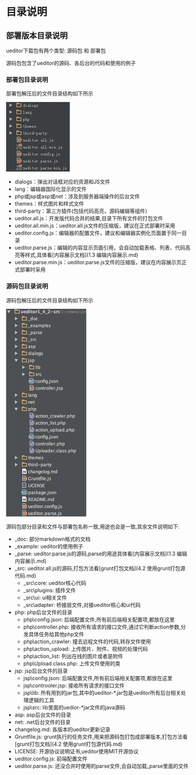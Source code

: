 # 目录说明

## 部署版本目录说明

ueditor下载包有两个类型: 源码包 和 部署包

源码包包含了ueditor的源码、各后台的代码和使用的例子

### 部署包目录说明

部署包解压后的文件目录结构如下所示

![ueditor解压后的目录列表](images/dir.png)

* dialogs：弹出对话框对应的资源和JS文件
* lang：编辑器国际化显示的文件
* php或jsp或asp或net：涉及到服务器端操作的后台文件
* themes：样式图片和样式文件
* third-party：第三方插件(包括代码高亮，源码编辑等组件）
* ueditor.all.js：开发版代码合并的结果,目录下所有文件的打包文件
* ueditor.all.min.js：ueditor.all.js文件的压缩版，建议在正式部署时采用
* ueditor.config.js：编辑器的配置文件，建议和编辑器实例化页面置于同一目录
* ueditor.parse.js：编辑的内容显示页面引用，会自动加载表格、列表、代码高亮等样式,具体看[内容展示文档](1.3 编辑内容展示.md)
* ueditor.parse.min.js：ueditor.parse.js文件的压缩版，建议在内容展示页正式部署时采用

### 源码包目录说明

源码包解压后的文件目录结构如下所示

![ueditor解压后的目录列表](images/srcdir.png)

源码包部分目录和文件与部署包名称一致,用途也会是一致,其余文件说明如下:

* \_doc: 部分markdown格式的文档
* \_example: ueditor的使用例子
* \_parse: ueditor.parse.js的源码,parse的用途具体看[内容展示文档](1.3 编辑内容展示.md)
* \_src: ueditor.all.js的源码,打包方法看[grunt打包文档](4.2 使用grunt打包源代码.md)
    * \_src\core: ueditor核心代码
    * \_src\plugins: 插件文件
    * \_src\ui: ui相关文件
    * \_src\adapter: 桥接层文件,对接ueditor核心和ui代码
* php: php后台文件的目录
    * php\config.json: 后端配置文件,所有前后端相关配置项,都放在这里
    * php\controller.php: 接收所有请求的接口文件,通过它判断action参数,分发具体任务给其他php文件
    * php\action_crawler: 撞去远程文件的代码,转存文件使用
    * php\action_upload: 上传图片、附件、视频的处理代码
    * php\action_list: 列出在线的图片或者是附件
    * php\Upload.class.php: 上传文件使用的类
* jsp: jsp后台文件的目录
    * jsp\config.json: 后端配置文件,所有前后端相关配置项,都放在这里
    * jsp\controoler.jsp: 接收所有请求的接口文件
    * jsp\lib: 所有用到的jar包,其中的ueditor-\*.jar包是ueditor所有后台相关处理逻辑的工具
    * jsp\src: lib里面的uedior-\*jar文件的java源码
* asp: asp后台文件的目录
* net: .net后台文件的目录
* changelog.md: 各版本的ueditor更新记录
* Gruntfile.js: grunt执行的任务文件,用来把源码包打包成部署版本,打包方法看[grunt打包文档](4.2 使用grunt打包源代码.md)
* LICENSE: 开源协议说明证书,ueditor使用MIT开源协议
* ueditor.config.js: 前端配置文件
* ueditor.parse.js: 还没合并时使用的parse文件,会自动加载_parse里面的文件
